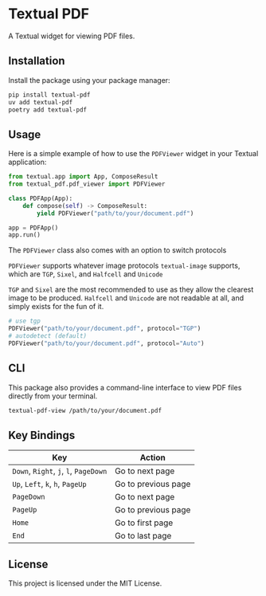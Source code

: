 # Textual PDF

A Textual widget for viewing PDF files.

## Installation

Install the package using your package manager:

```sh
pip install textual-pdf
uv add textual-pdf
poetry add textual-pdf
```

## Usage

Here is a simple example of how to use the `PDFViewer` widget in your Textual application:

```python
from textual.app import App, ComposeResult
from textual_pdf.pdf_viewer import PDFViewer

class PDFApp(App):
    def compose(self) -> ComposeResult:
        yield PDFViewer("path/to/your/document.pdf")

app = PDFApp()
app.run()
```

The `PDFViewer` class also comes with an option to switch protocols

`PDFViewer` supports whatever image protocols `textual-image` supports, which are `TGP`, `Sixel`, and `Halfcell` and `Unicode`

`TGP` and `Sixel` are the most recommended to use as they allow the clearest image to be produced. `Halfcell` and `Unicode` are not readable at all, and simply exists for the fun of it.

```py
# use tgp
PDFViewer("path/to/your/document.pdf", protocol="TGP")
# autodetect (default)
PDFViewer("path/to/your/document.pdf", protocol="Auto")
```

## CLI

This package also provides a command-line interface to view PDF files directly from your terminal.

```sh
textual-pdf-view /path/to/your/document.pdf
```

## Key Bindings

| Key                                   | Action              |
| ------------------------------------- | ------------------- |
| `Down`, `Right`, `j`, `l`, `PageDown` | Go to next page     |
| `Up`, `Left`, `k`, `h`, `PageUp`      | Go to previous page |
| `PageDown`                            | Go to next page     |
| `PageUp`                              | Go to previous page |
| `Home`                                | Go to first page    |
| `End`                                 | Go to last page     |

## License

This project is licensed under the MIT License.
